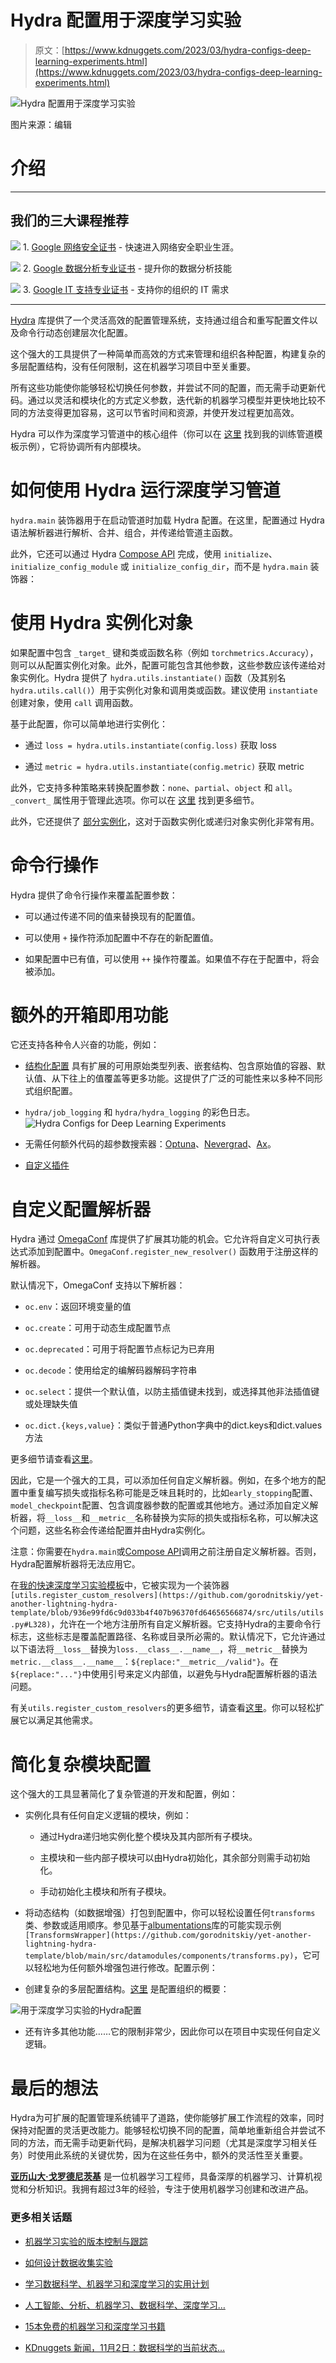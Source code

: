 # Hydra 配置用于深度学习实验

> 原文：[https://www.kdnuggets.com/2023/03/hydra-configs-deep-learning-experiments.html](https://www.kdnuggets.com/2023/03/hydra-configs-deep-learning-experiments.html)

![Hydra 配置用于深度学习实验](../Images/3d7fd4a04d43dda2ce0149de4fc8a75b.png)

图片来源：编辑

# 介绍

* * *

## 我们的三大课程推荐

![](../Images/0244c01ba9267c002ef39d4907e0b8fb.png) 1\. [Google 网络安全证书](https://www.kdnuggets.com/google-cybersecurity) - 快速进入网络安全职业生涯。

![](../Images/e225c49c3c91745821c8c0368bf04711.png) 2\. [Google 数据分析专业证书](https://www.kdnuggets.com/google-data-analytics) - 提升你的数据分析技能

![](../Images/0244c01ba9267c002ef39d4907e0b8fb.png) 3\. [Google IT 支持专业证书](https://www.kdnuggets.com/google-itsupport) - 支持你的组织的 IT 需求

* * *

[Hydra](https://github.com/facebookresearch/hydra) 库提供了一个灵活高效的配置管理系统，支持通过组合和重写配置文件以及命令行动态创建层次化配置。

这个强大的工具提供了一种简单而高效的方式来管理和组织各种配置，构建复杂的多层配置结构，没有任何限制，这在机器学习项目中至关重要。

所有这些功能使你能够轻松切换任何参数，并尝试不同的配置，而无需手动更新代码。通过以灵活和模块化的方式定义参数，迭代新的机器学习模型并更快地比较不同的方法变得更加容易，这可以节省时间和资源，并使开发过程更加高效。

Hydra 可以作为深度学习管道中的核心组件（你可以在 [这里](https://github.com/gorodnitskiy/yet-another-lightning-hydra-template) 找到我的训练管道模板示例），它将协调所有内部模块。

# 如何使用 Hydra 运行深度学习管道

`hydra.main` 装饰器用于在启动管道时加载 Hydra 配置。在这里，配置通过 Hydra 语法解析器进行解析、合并、组合，并传递给管道主函数。

此外，它还可以通过 Hydra [Compose API](https://hydra.cc/docs/advanced/compose_api) 完成，使用 `initialize`、`initialize_config_module` 或 `initialize_config_dir`，而不是 `hydra.main` 装饰器：

# 使用 Hydra 实例化对象

如果配置中包含 `_target_` 键和类或函数名称（例如 `torchmetrics.Accuracy`），则可以从配置实例化对象。此外，配置可能包含其他参数，这些参数应该传递给对象实例化。Hydra 提供了 `hydra.utils.instantiate()` 函数（及其别名 `hydra.utils.call()`）用于实例化对象和调用类或函数。建议使用 `instantiate` 创建对象，使用 `call` 调用函数。

基于此配置，你可以简单地进行实例化：

+   通过 `loss = hydra.utils.instantiate(config.loss)` 获取 loss

+   通过 `metric = hydra.utils.instantiate(config.metric)` 获取 metric

此外，它支持多种策略来转换配置参数：`none`、`partial`、`object` 和 `all`。`_convert_` 属性用于管理此选项。你可以在 [这里](https://hydra.cc/docs/advanced/instantiate_objects/overview/#parameter-conversion-strategies) 找到更多细节。

此外，它还提供了 [部分实例化](https://hydra.cc/docs/advanced/instantiate_objects/overview/#partial-instantiation)，这对于函数实例化或递归对象实例化非常有用。

# 命令行操作

Hydra 提供了命令行操作来覆盖配置参数：

+   可以通过传递不同的值来替换现有的配置值。

+   可以使用 `+` 操作符添加配置中不存在的新配置值。

+   如果配置中已有值，可以使用 `++` 操作符覆盖。如果值不存在于配置中，将会被添加。

# 额外的开箱即用功能

它还支持各种令人兴奋的功能，例如：

+   [结构化配置](https://hydra.cc/docs/tutorials/structured_config/schema/) 具有扩展的可用原始类型列表、嵌套结构、包含原始值的容器、默认值、从下往上的值覆盖等更多功能。这提供了广泛的可能性来以多种不同形式组织配置。

+   `hydra/job_logging` 和 `hydra/hydra_logging` 的彩色日志。![Hydra Configs for Deep Learning Experiments](../Images/348349dfcdfe88e06ca2407a380c1789.png)

+   无需任何额外代码的超参数搜索器：[Optuna](https://hydra.cc/docs/plugins/optuna_sweeper/)、[Nevergrad](https://hydra.cc/docs/plugins/nevergrad_sweeper/)、[Ax](https://hydra.cc/docs/plugins/ax_sweeper/)。

+   [自定义插件](https://hydra.cc/docs/advanced/plugins/develop/)

# 自定义配置解析器

Hydra 通过 [OmegaConf](https://omegaconf.readthedocs.io/) 库提供了扩展其功能的机会。它允许将自定义可执行表达式添加到配置中。`OmegaConf.register_new_resolver()` 函数用于注册这样的解析器。

默认情况下，OmegaConf 支持以下解析器：

+   `oc.env`：返回环境变量的值

+   `oc.create`：可用于动态生成配置节点

+   `oc.deprecated`：可用于将配置节点标记为已弃用

+   `oc.decode`：使用给定的编解码器解码字符串

+   `oc.select`：提供一个默认值，以防主插值键未找到，或选择其他非法插值键或处理缺失值

+   `oc.dict.{keys,value}`：类似于普通Python字典中的dict.keys和dict.values方法

更多细节请查看[这里](https://omegaconf.readthedocs.io/en/2.1_branch/custom_resolvers.html#built-in-resolvers)。

因此，它是一个强大的工具，可以添加任何自定义解析器。例如，在多个地方的配置中重复编写损失或指标名称可能是乏味且耗时的，比如`early_stopping`配置、`model_checkpoint`配置、包含调度器参数的配置或其他地方。通过添加自定义解析器，将`__loss__`和`__metric__`名称替换为实际的损失或指标名称，可以解决这个问题，这些名称会传递给配置并由Hydra实例化。

注意：你需要在`hydra.main`或[Compose API](https://hydra.cc/docs/advanced/compose_api)调用之前注册自定义解析器。否则，Hydra配置解析器将无法应用它。

在[我的快速深度学习实验模板](https://github.com/gorodnitskiy/yet-another-lightning-hydra-template)中，它被实现为一个装饰器`[utils.register_custom_resolvers](https://github.com/gorodnitskiy/yet-another-lightning-hydra-template/blob/936e99fd6c9d033b4f407b96370fd64656566874/src/utils/utils.py#L328)`，允许在一个地方注册所有自定义解析器。它支持Hydra的主要命令行标志，这些标志是覆盖配置路径、名称或目录所必需的。默认情况下，它允许通过以下语法将`__loss__`替换为`loss.__class__.__name__`，将`__metric__`替换为`metric.__class__.__name__`：`${replace:"__metric__/valid"}`。在`${replace:"..."}`中使用引号来定义内部值，以避免与Hydra配置解析器的语法问题。

有关`utils.register_custom_resolvers`的更多细节，请查看[这里](https://github.com/gorodnitskiy/yet-another-lightning-hydra-template/blob/936e99fd6c9d033b4f407b96370fd64656566874/src/utils/utils.py#L328)。你可以轻松扩展它以满足其他需求。

# 简化复杂模块配置

这个强大的工具显著简化了复杂管道的开发和配置，例如：

+   实例化具有任何自定义逻辑的模块，例如：

    +   通过Hydra递归地实例化整个模块及其内部所有子模块。

    +   主模块和一些内部子模块可以由Hydra初始化，其余部分则需手动初始化。

    +   手动初始化主模块和所有子模块。

+   将动态结构（如数据增强）打包到配置中，你可以轻松设置任何`transforms`类、参数或适用顺序。参见基于[albumentations](https://albumentations.ai)库的可能实现示例`[TransformsWrapper](https://github.com/gorodnitskiy/yet-another-lightning-hydra-template/blob/main/src/datamodules/components/transforms.py)`，它可以轻松地为任何额外增强包进行修改。配置示例：

+   创建复杂的多层配置结构。[这里](https://github.com/gorodnitskiy/yet-another-lightning-hydra-template/tree/main/configs) 是配置组织的概要：

![用于深度学习实验的Hydra配置](../Images/4eb82c6b41564e1642817c4c173dc668.png)

+   还有许多其他功能……它的限制非常少，因此你可以在项目中实现任何自定义逻辑。

# 最后的想法

Hydra为可扩展的配置管理系统铺平了道路，使你能够扩展工作流程的效率，同时保持对配置的灵活更改能力。能够轻松切换不同的配置，简单地重新组合并尝试不同的方法，而无需手动更新代码，是解决机器学习问题（尤其是深度学习相关任务）时使用此系统的关键优势，因为在这些任务中，额外的灵活性至关重要。

**[亚历山大·戈罗德尼茨基](http://linkedin.com/in/gorodnitskiy/)** 是一位机器学习工程师，具备深厚的机器学习、计算机视觉和分析知识。我拥有超过3年的经验，专注于使用机器学习创建和改进产品。

### 更多相关话题

+   [机器学习实验的版本控制与跟踪](https://www.kdnuggets.com/2021/12/versioning-machine-learning-experiments-tracking.html)

+   [如何设计数据收集实验](https://www.kdnuggets.com/2022/04/design-experiments-data-collection.html)

+   [学习数据科学、机器学习和深度学习的实用计划](https://www.kdnuggets.com/2023/01/mwiti-solid-plan-learning-data-science-machine-learning-deep-learning.html)

+   [人工智能、分析、机器学习、数据科学、深度学习…](https://www.kdnuggets.com/2021/12/developments-predictions-ai-machine-learning-data-science-research.html)

+   [15本免费的机器学习和深度学习书籍](https://www.kdnuggets.com/2022/10/15-free-machine-learning-deep-learning-books.html)

+   [KDnuggets 新闻，11月2日：数据科学的当前状态…](https://www.kdnuggets.com/2022/n43.html)
